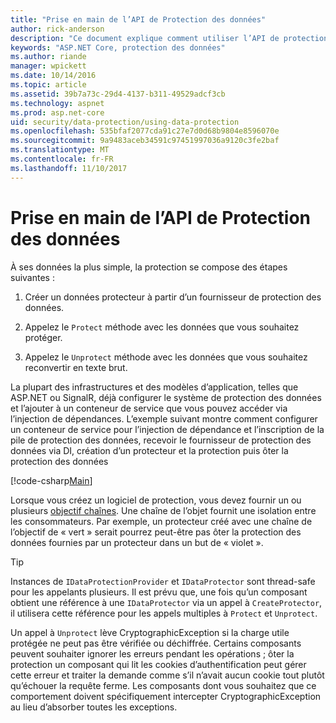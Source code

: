 ```yaml
---
title: "Prise en main de l’API de Protection des données"
author: rick-anderson
description: "Ce document explique comment utiliser l’API de protection des données ASP.NET Core pour protéger et déprotéger les données dans une application."
keywords: "ASP.NET Core, protection des données"
ms.author: riande
manager: wpickett
ms.date: 10/14/2016
ms.topic: article
ms.assetid: 39b7a73c-29d4-4137-b311-49529adcf3cb
ms.technology: aspnet
ms.prod: asp.net-core
uid: security/data-protection/using-data-protection
ms.openlocfilehash: 535bfaf2077cda91c27e7d0d68b9804e8596070e
ms.sourcegitcommit: 9a9483aceb34591c97451997036a9120c3fe2baf
ms.translationtype: MT
ms.contentlocale: fr-FR
ms.lasthandoff: 11/10/2017
---
```

# <a name="getting-started-with-the-data-protection-apis"></a>Prise en main de l’API de Protection des données

<a name="security-data-protection-getting-started"></a>

À ses données la plus simple, la protection se compose des étapes suivantes :

1. Créer un données protecteur à partir d’un fournisseur de protection des données.

2. Appelez le `Protect` méthode avec les données que vous souhaitez protéger.

3. Appelez le `Unprotect` méthode avec les données que vous souhaitez reconvertir en texte brut.

La plupart des infrastructures et des modèles d’application, telles que ASP.NET ou SignalR, déjà configurer le système de protection des données et l’ajouter à un conteneur de service que vous pouvez accéder via l’injection de dépendances. L’exemple suivant montre comment configurer un conteneur de service pour l’injection de dépendance et l’inscription de la pile de protection des données, recevoir le fournisseur de protection des données via DI, création d’un protecteur et la protection puis ôter la protection des données

[!code-csharp[Main](../../security/data-protection/using-data-protection/samples/protectunprotect.cs?highlight=26,34,35,36,37,38,39,40)]

Lorsque vous créez un logiciel de protection, vous devez fournir un ou plusieurs [objectif chaînes](consumer-apis/purpose-strings.md). Une chaîne de l’objet fournit une isolation entre les consommateurs. Par exemple, un protecteur créé avec une chaîne de l’objectif de « vert » serait pourrez peut-être pas ôter la protection des données fournies par un protecteur dans un but de « violet ».

>[!TIP]
> Instances de `IDataProtectionProvider` et `IDataProtector` sont thread-safe pour les appelants plusieurs. Il est prévu que, une fois qu’un composant obtient une référence à une `IDataProtector` via un appel à `CreateProtector`, il utilisera cette référence pour les appels multiples à `Protect` et `Unprotect`.
>
>Un appel à `Unprotect` lève CryptographicException si la charge utile protégée ne peut pas être vérifiée ou déchiffrée. Certains composants peuvent souhaiter ignorer les erreurs pendant les opérations ; ôter la protection un composant qui lit les cookies d’authentification peut gérer cette erreur et traiter la demande comme s’il n’avait aucun cookie tout plutôt qu’échouer la requête ferme. Les composants dont vous souhaitez que ce comportement doivent spécifiquement intercepter CryptographicException au lieu d’absorber toutes les exceptions.
